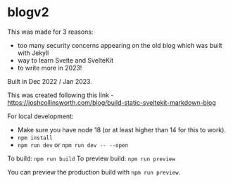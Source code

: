 # blogv2

This was made for 3 reasons:

- too many security concerns appearing on the old blog which was built with Jekyll
- way to learn Svelte and SvelteKit
- to write more in 2023!

Built in Dec 2022 / Jan 2023.

This was created following this link - https://joshcollinsworth.com/blog/build-static-sveltekit-markdown-blog

For local development:

- Make sure you have node 18 (or at least higher than 14 for this to work).
- `npm install`
- `npm run dev` or `npm run dev -- --open`

To build: `npm run build`
To preview build: `npm run preview`

You can preview the production build with `npm run preview`.
